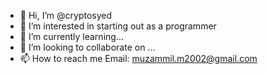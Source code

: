 - 👋 Hi, I’m @cryptosyed
- 👀 I’m interested in starting out as a programmer
- 🌱 I’m currently learning...
- 💞️ I’m looking to collaborate on ...
- 📫 How to reach me Email: muzammil.m2002@gmail.com

<!---
cryptosyed/cryptosyed is a ✨ special ✨ repository because its `README.md` (this file) appears on your GitHub profile.
You can click the Preview link to take a look at your changes.
--->
